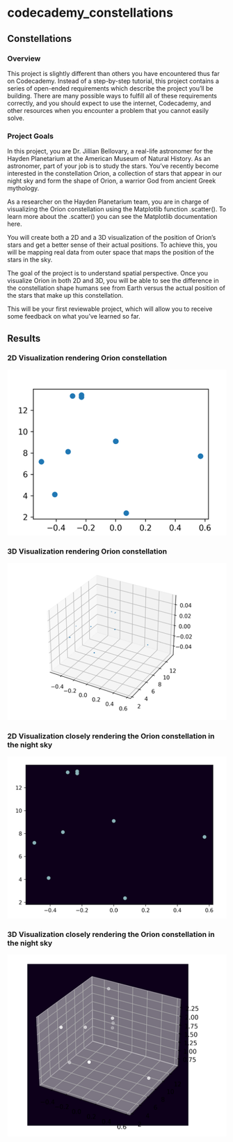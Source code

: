 # codecademy_constellations

## Constellations

### Overview
This project is slightly different than others you have encountered thus far on Codecademy. Instead of a step-by-step tutorial, this project contains a series of open-ended requirements which describe the project you’ll be building. There are many possible ways to fulfill all of these requirements correctly, and you should expect to use the internet, Codecademy, and other resources when you encounter a problem that you cannot easily solve.

### Project Goals
In this project, you are Dr. Jillian Bellovary, a real-life astronomer for the Hayden Planetarium at the American Museum of Natural History. As an astronomer, part of your job is to study the stars. You’ve recently become interested in the constellation Orion, a collection of stars that appear in our night sky and form the shape of Orion, a warrior God from ancient Greek mythology.

As a researcher on the Hayden Planetarium team, you are in charge of visualizing the Orion constellation using the Matplotlib function .scatter(). To learn more about the .scatter() you can see the Matplotlib documentation here.

You will create both a 2D and a 3D visualization of the position of Orion’s stars and get a better sense of their actual positions. To achieve this, you will be mapping real data from outer space that maps the position of the stars in the sky.

The goal of the project is to understand spatial perspective. Once you visualize Orion in both 2D and 3D, you will be able to see the difference in the constellation shape humans see from Earth versus the actual position of the stars that make up this constellation.

This will be your first reviewable project, which will allow you to receive some feedback on what you’ve learned so far.


## Results
### 2D Visualization rendering Orion constellation
![Result 2D scatterplot](/assets/Results/2D-Data-Visualization.png)

### 3D Visualization rendering Orion constellation
![Result 3D scatterplot](/assets/Results/3D-Projection.png)

### 2D Visualization closely rendering the Orion constellation in the night sky
![Result 2D scatterplot](/assets/Results/2D-Visualization-rendering.png)

### 3D Visualization closely rendering the Orion constellation in the night sky
![Result 3D scatterplot](/assets/Results/3D-Visualization-rendering.png)

